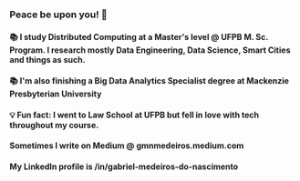 ### Peace be upon you! 👋

#### 📚 I study Distributed Computing at a Master's level @ UFPB M. Sc. Program. I research mostly Data Engineering, Data Science, Smart Cities and things as such.

#### 📚 I'm also finishing a Big Data Analytics Specialist degree at Mackenzie Presbyterian University

#### 💡 Fun fact: I went to Law School at UFPB but fell in love with tech throughout my course. 

#### Sometimes I write on Medium @ gmnmedeiros.medium.com

#### My LinkedIn profile is /in/gabriel-medeiros-do-nascimento


<!--
**gmnmedeiros/gmnmedeiros** is a ✨ _special_ ✨ repository because its `README.md` (this file) appears on your GitHub profile.

Here are some ideas to get you started:

- 🔭 I’m currently working on ...
- 🌱 I’m currently learning ...
- 👯 I’m looking to collaborate on ...
- 🤔 I’m looking for help with ...
- 💬 Ask me about ...
- 📫 How to reach me: ...
- 😄 Pronouns: ...
- ⚡ Fun fact: ...
-->
